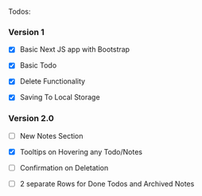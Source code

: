 Todos:

### Version 1

- [x] Basic Next JS app with Bootstrap
- [x] Basic Todo
- [x] Delete Functionality
- [x] Saving To Local Storage


### Version 2.0
- [ ] New Notes Section
- [x] Tooltips on Hovering any Todo/Notes
- [ ] Confirmation on Deletation
- [ ] 2 separate Rows for Done Todos and Archived Notes

